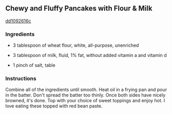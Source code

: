 ## Chewy and Fluffy Pancakes with Flour & Milk

[dd1092616c](https://cookpad.com/us/recipes/143956-chewy-and-fluffy-pancakes-with-flour-milk)

### Ingredients

 - 3 tablespoon of wheat flour, white, all-purpose, unenriched

 - 3 tablespoon of milk, fluid, 1% fat, without added vitamin a and vitamin d

 - 1 pinch of salt, table

### Instructions

Combine all of the ingredients until smooth. Heat oil in a frying pan and pour in the batter. Don't spread the batter too thinly. Once both sides have nicely browned, it's done. Top with your choice of sweet toppings and enjoy hot. I love eating these topped with red bean paste.
